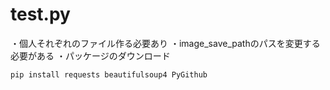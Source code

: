 # test.py

・個人それぞれのファイル作る必要あり
・image_save_pathのパスを変更する必要がある
・パッケージのダウンロード
```sh
pip install requests beautifulsoup4 PyGithub
```
